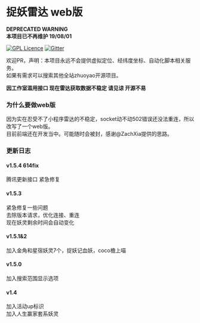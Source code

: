 # 捉妖雷达 web版

**DEPRECATED WARNING**   
**本项目已不再维护 19/08/01**

[![GPL Licence](https://badges.frapsoft.com/os/gpl/gpl.svg?v=103)](https://opensource.org/licenses/GPL-3.0/)  [![Gitter](https://badges.gitter.im/zhuoyao_radar/community.svg)](https://gitter.im/zhuoyao_radar/community?utm_source=badge&utm_medium=badge&utm_campaign=pr-badge)

欢迎PR，声明：本项目永远不会提供虚拟定位、经纬度坐标、自动化脚本相关服务。   
如果有需求可以搜索其他全站zhuoyao开源项目。 

**因工作室滥用接口 现在雷达获取数据不稳定 请见谅 开源不易**

### 为什么要做web版

因为实在忍受不了小程序雷达的不稳定，socket动不动502错误还没法重连，所以改写了一个web版。    
目前前端还在开发当中。可能随时会被封，感谢@ZachXia提供的思路。   


### 更新日志

#### v1.5.4 614fix   
腾讯更新接口 紧急修复

#### v1.5.3    
紧急修复一些问题    
去除版本请求，优化连接、重连    
现在妖灵剩余时间会自动变化     
 
#### v1.5.1&2   
加入金角和星宿妖灵7个，捉妖记血妖，coco檐上喵  

#### v1.5.0   
加入搜索范围显示选项   

#### v1.4   
加入活动up标识    
加入人生赢家套系妖灵  




